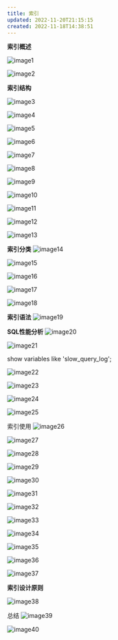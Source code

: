 ```yaml
---
title: 索引
updated: 2022-11-20T21:15:15
created: 2022-11-18T14:38:51
---
```


**索引概述**

![image1](../../../resources/526e1f39f0fc4121875f4374c962f033.png)

![image2](../../../resources/70ae27f1323948e8976fefc32a0c1dfb.png)

**索引结构**

![image3](../../../resources/a1a5fe90f6444edf9d24e7a0216c4a88.png)

![image4](../../../resources/68dbf7f1cdb144af96b62e543a978f3d.png)

![image5](../../../resources/00815aa108794d1ab5510e62da72796c.png)

![image6](../../../resources/5350b2e23f5243f2a8cae179f20fb037.png)

![image7](../../../resources/e822be531bac4dbf80e79744ab84f8b5.png)

![image8](../../../resources/9662e52db2024e5c92d68c79037b7f05.png)

![image9](../../../resources/dc3d6252bb6a416b9a4aa59608022f33.png)

![image10](../../../resources/afe54b2c7fcf45a8b6a65cd8b8b65384.png)

![image11](../../../resources/9375c241738344cea5c1065382f2dd9b.png)

![image12](../../../resources/9e03c60d80864adda064b1b976bc8369.png)

![image13](../../../resources/3c93c65b57944a61bd447445ddc3da87.png)

**索引分类**
![image14](../../../resources/cf0e5323c9654e969d26a9531787dfcc.png)

![image15](../../../resources/d351ab0c8683417fa121225774eb1c1b.png)

![image16](../../../resources/ea29c21dae554b0fb6fc0fe71fd8d797.png)

![image17](../../../resources/43c56567d009455fb2ed307e38e11092.png)

![image18](../../../resources/c74d3a7f34ba45018ff8ada50e2f0a82.png)

**索引语法**
![image19](../../../resources/68e9a48b24464e579e7d6e9be6590cf0.png)

**SQL性能分析**
![image20](../../../resources/935ad350fd304eada4ce210084250364.png)

![image21](../../../resources/aa820f8df35d40edbcedc31003d2e7b6.png)

show variables like 'slow_query_log';

![image22](../../../resources/87c13ab3656e4382a0ea3c6e4983b1e7.png)

![image23](../../../resources/b152ec9421c34032ba58a03d01855afe.png)

![image24](../../../resources/584c9d00257043ed9c962c2c357eb130.png)

![image25](../../../resources/a531ce717f02492389a23766b158c0d2.png)

索引使用
![image26](../../../resources/f23cc95372c046eb86d71f5d0146be05.png)

![image27](../../../resources/7a961ec573694732a6c3fd4be1d3fd4b.png)

![image28](../../../resources/5c93bc6c67ad479cbdffcc797abb930d.png)

![image29](../../../resources/954dfe785d7e498ba6e9e6d0233d8046.png)

![image30](../../../resources/71461d59632644f58fe4019a8dbf02c3.png)

![image31](../../../resources/76f8736ed12a4e17b64f169267aa6f95.png)

![image32](../../../resources/2323e9f0d2a7487cbec46574f49bbdfd.png)

![image33](../../../resources/82d7e268a07d4686a166f81be810aa14.png)

![image34](../../../resources/cfbd52b2382c4d3eb7946963a4ff251b.png)

![image35](../../../resources/ab10ce328eb14c7189de73460242217c.png)

![image36](../../../resources/da10896d6d0b4da7b42296b3b771d68e.png)

![image37](../../../resources/254012948aac49e7867041ebb999c1e1.png)

**索引设计原则**

![image38](../../../resources/d09752b6eaea40bca7193c2532dc0569.png)

总结
![image39](../../../resources/fc96b29dbe5a408a9dc5778e210b1794.png)

![image40](../../../resources/fe0d4116229049e18914b339ccbc8041.png)

